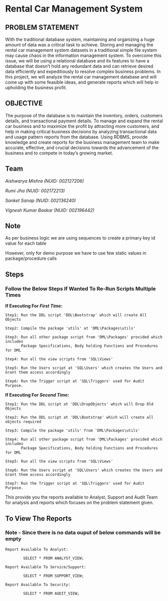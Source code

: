 # Rental Car Management  System


## PROBLEM STATEMENT

With the traditional database system, maintaining and organizing a huge amount of data was a critical task to achieve.
Storing and managing the rental car management system datasets in a traditional simple file system may cause chaos in the information management system. 
To overcome this issue, we will be using a relational database and its features to have a database that doesn’t hold any redundant data and can retrieve desired data efficiently and expeditiously to resolve complex business problems. 
In this project, we will analyze the rental car management database and will come up with some feasible ideas, and generate reports which will help in upholding the business profit. 

## OBJECTIVE

The purpose of the database is to maintain the inventory, orders, customers details, and transactional payment details. 
To manage and expand the rental car business and to maximize the profit by attracting more customers, and help in making critical business decisions by analyzing transactional data and usage pattern reports from the database. 
Using RDBMS, provide knowledge and create reports for the business management team to make accurate, effective, and crucial decisions towards the advancement of the business and to compete in today’s growing market.

## Team

*Aishwarya Mishra (NUID: 002127206)*

*Rumi Jha (NUID: 002172213)*

*Sanket Sanap (NUID: 002136240)*

*Vignesh Kumar Baskar (NUID: 002196442)*

## Note

As per business logic we are using sequences to create a primary key id value for each table

However, only for demo purpose we have to use few static values in package/procedure calls

## Steps

### **Follow the Below Steps If Wanted To Re-Run Scripts Multiple Times**

**If Executing For *First Time*:**

    Step1: Run the DDL script 'DDL\Bootstrap' which will create All Objects

    Step2: Compile the package 'utils' at 'DML\Packages\utils'

    Step3: Run all other package script from 'DML\Packages' provided which includes
           Package Specifications, Body holding Functions and Procedures for DML
           
    Step4: Run all the view scripts from 'SQL\Views'
    
    Step5: Run the Users script at 'SQL\Users' which creates the Users and Grant them access accordingly
    
    Step6: Run the Trigger script at 'SQL\Triggers' used for Audit Purpose.


**If Executing For *Second Time*:**

    Step1: Run the DDL script at 'DDL\DropObjects' which will Drop Old Objects
    
    Step2: Run the DDL script at 'DDL\Bootstrap' which will create all objects required

    Step3: Compile the package 'utils' from 'DML\Packages\utils'

    Step4: Run all other package script from 'DML\Packages' provided which includes
           Package Specifications, Body holding Functions and Procedures for DML
           
    Step5: Run all the view scripts from 'SQL\Views'
    
    Step6: Run the Users script at 'SQL\Users' which creates the Users and Grant them access accordingly
    
    Step7: Run the Trigger script at 'SQL\Triggers' used for Audit Purpose.


This provide you the reports available to Analyst, Support and Audit Team for analysis and reports which focuses on the problem statement given.

## **To View The Reports**

### **Note - Since there is no data ouput of below commands will be empty**

    Report Available To Analyst:
    
            SELECT * FROM ANALYST_VIEW;
        
    Report Available To Service/Support:
    
            SELECT * FROM SUPPORT_VIEW;
        
    Report Available To Security: 
    
            SELECT * FROM AUDIT_VIEW;

